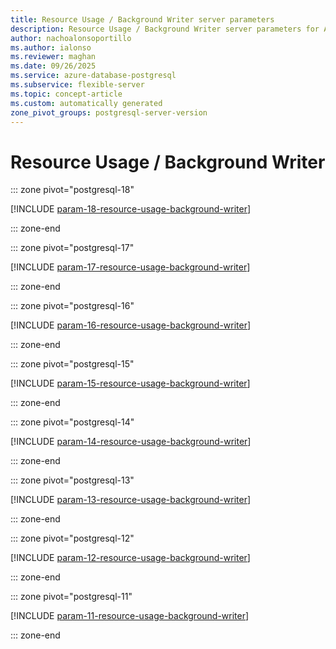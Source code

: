 ```yaml
---
title: Resource Usage / Background Writer server parameters
description: Resource Usage / Background Writer server parameters for Azure Database for PostgreSQL flexible server.
author: nachoalonsoportillo
ms.author: ialonso
ms.reviewer: maghan
ms.date: 09/26/2025
ms.service: azure-database-postgresql
ms.subservice: flexible-server
ms.topic: concept-article
ms.custom: automatically generated
zone_pivot_groups: postgresql-server-version
---
```

# Resource Usage / Background Writer


::: zone pivot="postgresql-18"

[!INCLUDE [param-18-resource-usage-background-writer](./includes/param-18-resource-usage-background-writer.md)]

::: zone-end


::: zone pivot="postgresql-17"

[!INCLUDE [param-17-resource-usage-background-writer](./includes/param-17-resource-usage-background-writer.md)]

::: zone-end


::: zone pivot="postgresql-16"

[!INCLUDE [param-16-resource-usage-background-writer](./includes/param-16-resource-usage-background-writer.md)]

::: zone-end


::: zone pivot="postgresql-15"

[!INCLUDE [param-15-resource-usage-background-writer](./includes/param-15-resource-usage-background-writer.md)]

::: zone-end


::: zone pivot="postgresql-14"

[!INCLUDE [param-14-resource-usage-background-writer](./includes/param-14-resource-usage-background-writer.md)]

::: zone-end


::: zone pivot="postgresql-13"

[!INCLUDE [param-13-resource-usage-background-writer](./includes/param-13-resource-usage-background-writer.md)]

::: zone-end


::: zone pivot="postgresql-12"

[!INCLUDE [param-12-resource-usage-background-writer](./includes/param-12-resource-usage-background-writer.md)]

::: zone-end


::: zone pivot="postgresql-11"

[!INCLUDE [param-11-resource-usage-background-writer](./includes/param-11-resource-usage-background-writer.md)]

::: zone-end


